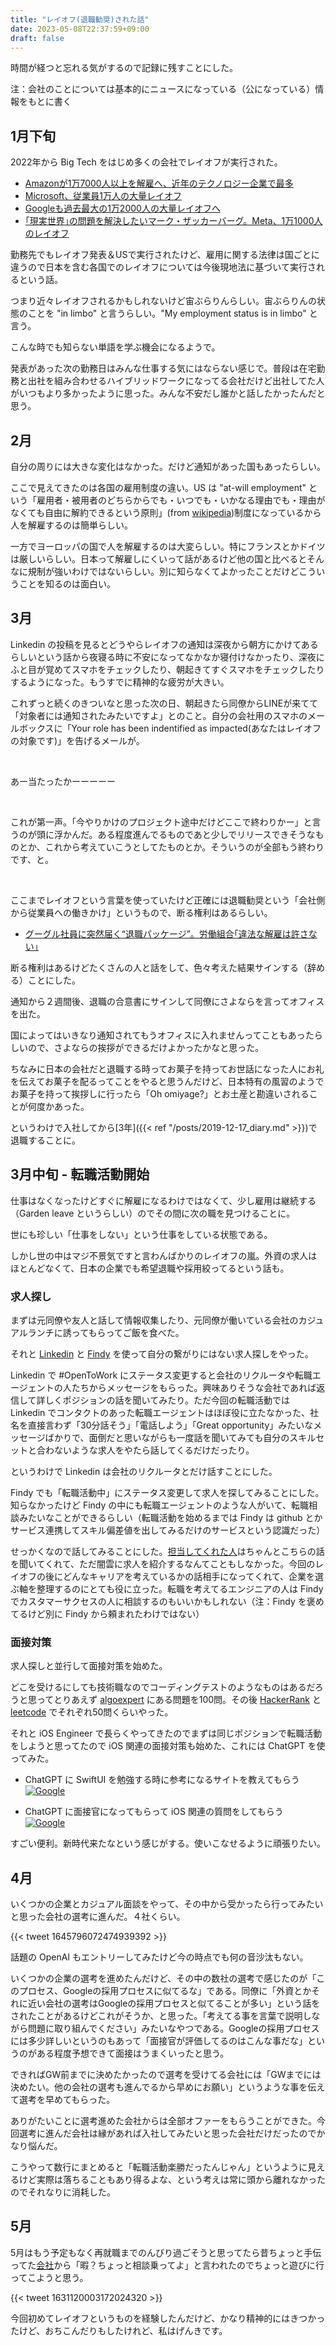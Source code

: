 ```yaml
---
title: "レイオフ(退職勧奨)された話"
date: 2023-05-08T22:37:59+09:00
draft: false
---
```


時間が経つと忘れる気がするので記録に残すことにした。

注：会社のことについては基本的にニュースになっている（公になっている）情報をもとに書く

## 1月下旬

2022年から Big Tech をはじめ多くの会社でレイオフが実行された。

- [Amazonが1万7000人以上を解雇へ、近年のテクノロジー企業で最多](https://gigazine.net/news/20230105-amazon-lay-off-more-than-first-planned/)
- [Microsoft、従業員1万人の大量レイオフ](https://www.gizmodo.jp/2023/01/microsoft-sting-layoffs-tech.html)
- [Googleも過去最大の1万2000人の大量レイオフへ](https://www.gizmodo.jp/2023/01/google-layoffs-12000-workers-largest-cuts-history.html)
- [｢現実世界｣の問題を解決したいマーク・ザッカーバーグ。Meta、1万1000人のレイオフ](https://www.gizmodo.jp/2022/11/meta-layoff-marc-tells-in-blog.html)

勤務先でもレイオフ発表＆USで実行されたけど、雇用に関する法律は国ごとに違うので日本を含む各国でのレイオフについては今後現地法に基づいて実行されるという話。

つまり近々レイオフされるかもしれないけど宙ぶらりんらしい。宙ぶらりんの状態のことを "in limbo" と言うらしい。"My employment status is in limbo" と言う。

こんな時でも知らない単語を学ぶ機会になるようで。

発表があった次の勤務日はみんな仕事する気にはならない感じで。普段は在宅勤務と出社を組み合わせるハイブリッドワークになってる会社だけど出社してた人がいつもより多かったように思った。みんな不安だし誰かと話したかったんだと思う。

## 2月

自分の周りには大きな変化はなかった。だけど通知があった国もあったらしい。

ここで見えてきたのは各国の雇用制度の違い。US は "at-will employment" という「雇用者・被用者のどちらからでも・いつでも・いかなる理由でも・理由がなくても自由に解約できるという原則」(from [wikipedia](https://ja.wikipedia.org/wiki/%E9%9A%8F%E6%84%8F%E9%9B%87%E7%94%A8))制度になっているから人を解雇するのは簡単らしい。

一方でヨーロッパの国で人を解雇するのは大変らしい。特にフランスとかドイツは厳しいらしい。日本って解雇しにくいって話があるけど他の国と比べるとそんなに規制が強いわけではないらしい。別に知らなくてよかったことだけどこういうことを知るのは面白い。

## 3月

Linkedin の投稿を見るとどうやらレイオフの通知は深夜から朝方にかけてあるらしいという話から夜寝る時に不安になってなかなか寝付けなかったり、深夜にふと目が覚めてスマホをチェックしたり、朝起きてすぐスマホをチェックしたりするようになった。もうすでに精神的な疲労が大きい。

これずっと続くのきついなと思った次の日、朝起きたら同僚からLINEが来てて「対象者には通知されたみたいですよ」とのこと。自分の会社用のスマホのメールボックスに「Your role has been indentified as impacted(あなたはレイオフの対象です)」を告げるメールが。

&nbsp;&nbsp;&nbsp;

あー当たったかーーーーー

&nbsp;&nbsp;&nbsp;

これが第一声。「今やりかけのプロジェクト途中だけどここで終わりかー」と言うのが頭に浮かんだ。ある程度進んでるものであと少しでリリースできそうなものとか、これから考えていこうとしてたものとか。そういうのが全部もう終わりです、と。

&nbsp;&nbsp;&nbsp;

ここまでレイオフという言葉を使っていたけど正確には退職勧奨という「会社側から従業員への働きかけ」というもので、断る権利はあるらしい。

- [グーグル社員に突然届く“退職パッケージ”。労働組合｢違法な解雇は許さない｣](https://www.businessinsider.jp/post-266293)

断る権利はあるけどたくさんの人と話をして、色々考えた結果サインする（辞める）ことにした。

通知から２週間後、退職の合意書にサインして同僚にさよならを言ってオフィスを出た。

国によってはいきなり通知されてもうオフィスに入れませんってこともあったらしいので、さよならの挨拶ができるだけよかったかなと思った。

ちなみに日本の会社だと退職する時ってお菓子を持ってお世話になった人にお礼を伝えてお菓子を配るってことをやると思うんだけど、日本特有の風習のようで
お菓子を持って挨拶しに行ったら「Oh omiyage?」とお土産と勘違いされることが何度かあった。

というわけで入社してから[3年]({{< ref "/posts/2019-12-17_diary.md" >}})で退職することに。

## 3月中旬 - 転職活動開始

仕事はなくなったけどすぐに解雇になるわけではなくて、少し雇用は継続する（Garden leave というらしい）のでその間に次の職を見つけることに。

世にも珍しい「仕事をしない」という仕事をしている状態である。

しかし世の中はマジ不景気ですと言わんばかりのレイオフの嵐。外資の求人はほとんどなくて、日本の企業でも希望退職や採用絞ってるという話も。

### 求人探し

まずは元同僚や友人と話して情報収集したり、元同僚が働いている会社のカジュアルランチに誘ってもらってご飯を食べた。

それと [Linkedin](https://www.linkedin.com/feed/) と [Findy](https://findy-code.io/home) を使って自分の繋がりにはない求人探しをやった。

Linkedin で #OpenToWork にステータス変更すると会社のリクルータや転職エージェントの人たちからメッセージをもらった。興味ありそうな会社であれば返信して詳しくポジションの話を聞いてみたり。ただ今回の転職活動では Linkedin でコンタクトのあった転職エージェントはほぼ役に立たなかった、社名を直接言わず「30分話そう」「電話しよう」「Great opportunity」みたいなメッセージばかりで、面倒だと思いながらも一度話を聞いてみても自分のスキルセットと合わないような求人をやたら話してくるだけだったり。

というわけで Linkedin は会社のリクルータとだけ話すことにした。

Findy でも「転職活動中」にステータス変更して求人を探してみることにした。知らなかったけど Findy の中にも転職エージェントのような人がいて、転職相談みたいなことができるらしい（転職活動を始めるまでは Findy は github とかサービス連携してスキル偏差値を出してみるだけのサービスという認識だった）

せっかくなので話してみることにした。[担当してくれた人](https://twitter.com/pon_kawamura)はちゃんとこちらの話を聞いてくれて、ただ闇雲に求人を紹介するなんてこともしなかった。今回のレイオフの後にどんなキャリアを考えているかの話相手になってくれて、企業を選ぶ軸を整理するのにとても役に立った。転職を考えてるエンジニアの人は Findy でカスタマーサクセスの人に相談するのもいいかもしれない（注：Findy を褒めてるけど別に Findy から頼まれたわけではない）

### 面接対策

求人探しと並行して面接対策を始めた。

どこを受けるにしても技術職なのでコーディングテストのようなものはあるだろうと思ってとりあえず [algoexpert](https://www.algoexpert.io/product) にある問題を100問。その後 [HackerRank](https://www.hackerrank.com/) と [leetcode](https://leetcode.com/) でそれぞれ50問くらいやった。

それと iOS Engineer で長らくやってきたのでまずは同じポジションで転職活動をしようと思ってたので iOS 関連の面接対策も始めた、これには ChatGPT を使ってみた。

- ChatGPT に SwiftUI を勉強する時に参考になるサイトを教えてもらう
[![Google](/images/202304_ChatGPT_SwiftUI.png)](/images/202304_ChatGPT_SwiftUI.png)

- ChatGPT に面接官になってもらって iOS 関連の質問をしてもらう
[![Google](/images/202304_ChatGPT_iOSInt.png)](/images/202304_ChatGPT_iOSInt.png)

すごい便利。新時代来たなという感じがする。使いこなせるように頑張りたい。

## 4月

いくつかの企業とカジュアル面談をやって、その中から受かったら行ってみたいと思った会社の選考に進んだ。４社くらい。

{{< tweet 1645796072474939392 >}}

話題の OpenAI もエントリーしてみたけど今の時点でも何の音沙汰もない。

いくつかの企業の選考を進めたんだけど、その中の数社の選考で感じたのが「このプロセス、Googleの採用プロセスに似てるな」である。同僚に「外資とかそれに近い会社の選考はGoogleの採用プロセスと似てることが多い」という話をされたことがあるけどこれがそうか、と思った。「考えてる事を言葉で説明しながら問題に取り組んでください」みたいなやつである。Googleの採用プロセスには多少詳しいというのもあって「面接官が評価してるのはこんな事だな」というのがある程度予想できて面接はうまくいったと思う。

できればGW前までに決めたかったので選考を受けてる会社には「GWまでには決めたい。他の会社の選考も進んでるから早めにお願い」というような事を伝えて選考を早めてもらった。

ありがたいことに選考進めた会社からは全部オファーをもらうことができた。今回選考に進んだ会社は縁があれば入社してみたいと思った会社だけだったのでかなり悩んだ。

こうやって数行にまとめると「転職活動楽勝だったんじゃん」というように見えるけど実際は落ちることもあり得るよな、という考えは常に頭から離れなかったのでそれなりに消耗した。

## 5月

5月はもう予定もなく再就職までのんびり過ごそうと思ってたら昔ちょっと手伝ってた[会社](https://www.splinkns.com/)から「暇？ちょっと相談乗ってよ」と言われたのでちょっと遊びに行ってこようと思う。

{{< tweet 1631120003172024320 >}}

今回初めてレイオフというものを経験したんだけど、かなり精神的にはきつかったけど、おちこんだりもしたけれど、私はげんきです。
